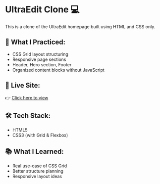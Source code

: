 # UltraEdit Clone 💻

This is a clone of the UltraEdit homepage built using HTML and CSS only.

## 📌 What I Practiced:
- CSS Grid layout structuring
- Responsive page sections
- Header, Hero section, Footer
- Organized content blocks without JavaScript

## 🚀 Live Site:
👉 [Click here to view](https://SUMIT1-2-3.github.io/ultraedit-clone/)

## 🛠️ Tech Stack:
- HTML5
- CSS3 (with Grid & Flexbox)

## 📚 What I Learned:
- Real use-case of CSS Grid
- Better structure planning
- Responsive layout ideas
